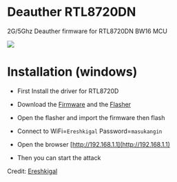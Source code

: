 # Deauther RTL8720DN
2G/5Ghz Deauther firmware for RTL8720DN BW16 MCU


<img src="https://github.com/xiv3r/RT8720DN-Deauther/blob/main/rtl7820dn.png">

# Installation (windows)
- First Install the driver for RTL8720D

- Download the [Firmware](https://raw.githubusercontent.com/xiv3r/Deauther-RTL8720DN/refs/heads/main/RTL8720DN_BW16_Deauther_v1.0.3.bin) and the [Flasher](https://raw.githubusercontent.com/xiv3r/Deauther-RTL8720DN/refs/heads/main/RTL8720DN_Flasher_v1.0.0.exe)

- Open the flasher and import the firmware then flash

- Connect to WiFi=`Ereshkigal` Password=`masukangin`

- Open the browser [http://192.168.1.1](http://192.168.1.1)

- Then you can start the attack



Credit: [Ereshkigal](https://github.com/Arifmaulanaazis/Ereshkigal)
